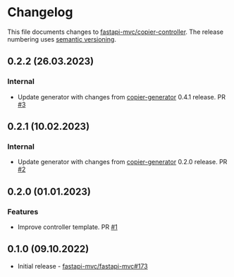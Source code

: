 # Changelog

This file documents changes to [fastapi-mvc/copier-controller](https://github.com/fastapi-mvc/copier-controller). The release numbering uses [semantic versioning](http://semver.org).

## 0.2.2 (26.03.2023)

### Internal

* Update generator with changes from [copier-generator](https://github.com/fastapi-mvc/copier-generator) 0.4.1 release. PR [#3](https://github.com/fastapi-mvc/copier-controller/pull/3)

## 0.2.1 (10.02.2023)

### Internal

* Update generator with changes from [copier-generator](https://github.com/fastapi-mvc/copier-generator) 0.2.0 release. PR [#2](https://github.com/fastapi-mvc/copier-controller/pull/2)

## 0.2.0 (01.01.2023)

### Features

* Improve controller template. PR [#1](https://github.com/fastapi-mvc/copier-controller/pull/1)

## 0.1.0 (09.10.2022)

* Initial release - [fastapi-mvc/fastapi-mvc#173](https://github.com/fastapi-mvc/fastapi-mvc/issues/173)
